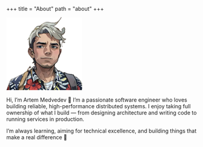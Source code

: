 +++
title = "About"
path = "about"
+++

<img width="200" class="img-float-l" alt="Artem Medvedev" src="/images/authors/ddtkey.png" />

Hi, I’m Artem Medvedev 👋
I’m a passionate software engineer who loves building reliable, high-performance distributed systems.
I enjoy taking full ownership of what I build — from designing architecture and writing code to running services in production.

I’m always learning, aiming for technical excellence, and building things that make a real difference 🚀

<br/>


